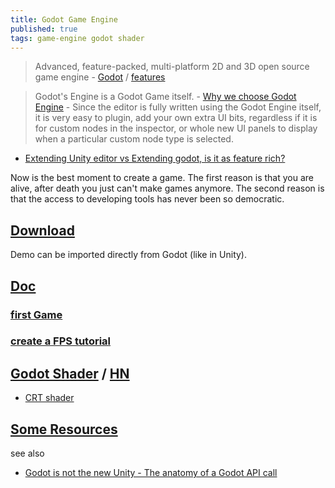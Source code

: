 ```yaml
---
title: Godot Game Engine
published: true
tags: game-engine godot shader
---
```

> Advanced, feature-packed, multi-platform 2D and 3D open source game engine - [Godot](https://godotengine.org/) / [features](https://godotengine.org/features)

> Godot's Engine is a Godot Game itself. - [Why we choose Godot Engine](https://medium.com/@rockmilkgames/why-godot-engine-e0d4736d6eb0) - Since the editor is fully written using the Godot Engine itself, it is very easy to plugin, add your own extra UI bits, regardless if it is for custom nodes in the inspector, or whole new UI panels to display when a particular custom node type is selected.

- [Extending Unity editor vs Extending godot, is it as feature rich?](https://www.reddit.com/r/godot/comments/16k6cb9/extending_unity_editor_vs_extending_godot_is_it/)

Now is the best moment to create a game. The first reason is that you are alive, after death you just can't make games anymore. The second reason is that the access to developing tools has never been so democratic.

## [Download](https://godotengine.org/download/linux)
Demo can be imported directly from Godot (like in Unity).

## [Doc](http://docs.godotengine.org/en/3.0/getting_started/step_by_step/)

### [first Game](https://godot.readthedocs.io/en/latest/getting_started/step_by_step/your_first_game.html#doc-your-first-game)

### [create a FPS tutorial](https://godot.readthedocs.io/en/latest/tutorials/3d/fps_tutorial/part_one.html)

## [Godot Shader](https://godotshaders.com/) / [HN](https://news.ycombinator.com/item?id=26025742)

- [CRT shader](https://github.com/henriquelalves/SimpleGodotCRTShader)

## [Some Resources](https://godot-engine.zeef.com/andre.antonio.schmitz#)

see also
- [Godot is not the new Unity - The anatomy of a Godot API call](https://sampruden.github.io/posts/godot-is-not-the-new-unity/)
